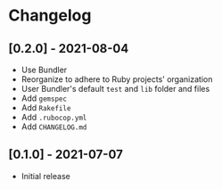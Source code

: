 # Changelog

## [0.2.0] - 2021-08-04

- Use Bundler
- Reorganize to adhere to Ruby projects' organization
- User Bundler's default `test` and `lib` folder and files
- Add `gemspec`
- Add `Rakefile`
- Add `.rubocop.yml`
- Add `CHANGELOG.md`

## [0.1.0] - 2021-07-07

- Initial release
